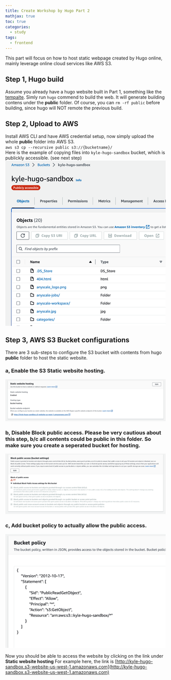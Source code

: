 ```yaml
---
title: Create Workshop by Hugo Part 2
mathjax: true
toc: true
categories:
  - study
tags:
  - frontend
---
```


This part will focus on how to host static webpage created by Hugo online, mainly leverage online cloud services like AWS S3.

## Step 1, Hugo build
Assume you already have a hugo website built in Part 1, something like the [tempalte](https://github.com/kylehh/workshop-template). Simly run `hugo` commend to build the web. It will generate building contens under the **public** folder. Of course, you can `rm -rf public` before building, since hugo will NOT remote the previous build. 

## Step 2, Upload to AWS
Install AWS CLI and have AWS credential setup, now simply upload the whole **public** folder into AWS S3.  
`aws s3 cp --recursive public s3://{bucketname}/`  
Here is the example of copying files into `kyle-hugo-sandbox` bucket, which is publickly accessible. (see next step)
![Alt text](/assets/images/23-07-09-hugo-workshop-template_files/s3bucket.png)  

## Step 3, AWS S3 Bucket configurations
There are 3 sub-steps to configure the S3 bucket with contents from hugo **public** folder to host the static website. 
### a, Enable the S3 **Static website hosting**.  
![Alt text](/assets/images/23-07-09-hugo-workshop-template_files/static_website_hosting.png) 
### b, Disable **Block public access**. Please be very cautious about this step, b/c all contents could be public in this folder. So make sure you create a seperated bucket for hosting.  
![Alt text](/assets/images/23-07-09-hugo-workshop-template_files/public_access.png) 
### c, Add bucket policy to **actually** allow the public access.
![Alt text](/assets/images/23-07-09-hugo-workshop-template_files/bucket_policy.png) 

Now you should be able to access the website by clicking on the link under **Static website hosting** 
For example here, the link is [http://kyle-hugo-sandbox.s3-website-us-west-1.amazonaws.com](http://kyle-hugo-sandbox.s3-website-us-west-1.amazonaws.com)